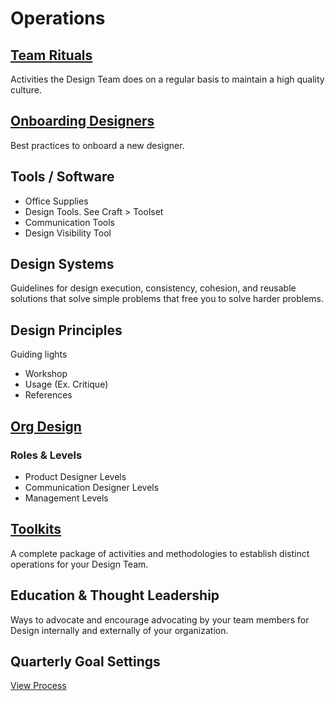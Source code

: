 # Operations

## [Team Rituals](./Team-Rituals/)
Activities the Design Team does on a regular basis to maintain a high quality culture.

## [Onboarding Designers](./Onboarding/)
Best practices to onboard a new designer.

## Tools / Software
- Office Supplies
- Design Tools. See Craft > Toolset
- Communication Tools
- Design Visibility Tool

## Design Systems
Guidelines for design execution, consistency, cohesion, and reusable solutions that solve simple problems that free you to solve harder problems.

## Design Principles
Guiding lights
- Workshop 
- Usage (Ex. Critique)
- References

## [Org Design](./Org-Design/)

### Roles & Levels

- Product Designer Levels
- Communication Designer Levels
- Management Levels

## [Toolkits](./Toolkits/)
A complete package of activities and methodologies to establish distinct operations for your Design Team.

## Education & Thought Leadership
Ways to advocate and encourage advocating by your team members for Design internally and externally of your organization.



## Quarterly Goal Settings
[View Process](./quarterly-goal-setting.md)